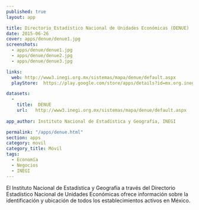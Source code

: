 ```yaml
---
published: true
layout: app

title: Directorio Estadístico Nacional de Unidades Económicas (DENUE)
date: 2015-06-26
cover: apps/denue/denue1.jpg
screenshots:
  - apps/denue/denue1.jpg
  - apps/denue/denue2.jpg
  - apps/denue/denue3.jpg

links:
  web: http://www3.inegi.org.mx/sistemas/mapa/denue/default.aspx
  playStore:  https://play.google.com/store/apps/details?id=mx.org.inegi.denuemv

datasets:
  -
    title:  DENUE
    url:   http://www3.inegi.org.mx/sistemas/mapa/denue/default.aspx
 
app_author: Instituto Nacional de Estadística y Geografía, INEGI

permalink: "/apps/denue.html"
section: apps
category: movil
category_title: Móvil
tags:
  - Economía
  - Negocios
  - INEGI
---
```


El Instituto Nacional de Estadística y Geografía a través del Directorio Estadístico Nacional de Unidades Económicas ofrece información sobre la identificación y ubicación de todos los establecimientos activos en México.
